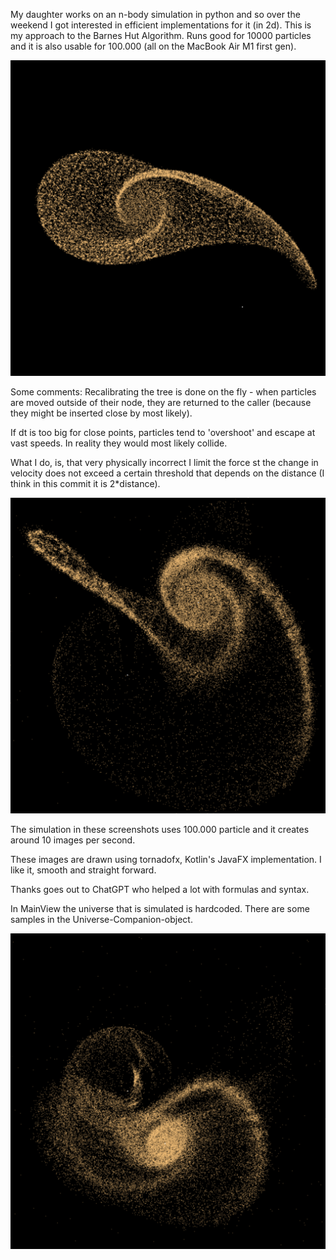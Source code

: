 My daughter works on an n-body simulation in python
and so over the weekend I got interested in efficient 
implementations for it (in 2d). This is my approach to the 
Barnes Hut Algorithm. Runs good for 10000 particles
and it is also usable for 100.000 (all on the MacBook Air
M1 first gen).

![Rotating disk sucked into black hole](cloud1.png)

Some comments: Recalibrating the tree is done
on the fly - when particles are moved outside of
their node, they are returned to the caller
(because they might be inserted close by most likely).

If dt is too big for close points, particles tend
to 'overshoot' and escape at vast speeds. In reality
they would most likely collide.

What I do, is, that very physically incorrect
I limit the force st the change in velocity 
does not exceed a certain threshold that depends
on the distance (I think in this commit it is 2*distance).

![Some iterations later](cloud2.png)

The simulation in these screenshots uses 100.000 particle
and it creates around 10 images per second.

These images are drawn using tornadofx, Kotlin's
JavaFX implementation. I like it, smooth and
straight forward.

Thanks goes out to ChatGPT who helped a lot with
formulas and syntax.

In MainView the universe that is simulated is hardcoded.
There are some samples in the Universe-Companion-object.

![The beautiful dance of the two black holes continues](cloud3.png)


